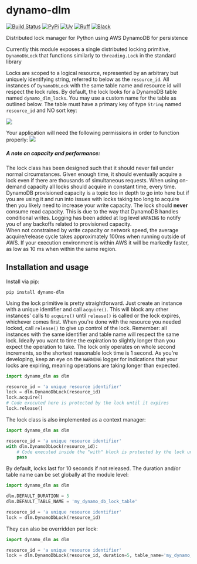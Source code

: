 # dynamo-dlm
[![Build Status](https://github.com/barrybarrette/dynamo-dlm/actions/workflows/workflows.yml/badge.svg)](https://github.com/barrybarrette/dynamo-dlm/actions)
[![PyPi](https://img.shields.io/pypi/v/dynamo-dlm)](https://pypi.python.org/pypi/dynamo-dlm)
[![Uv](https://img.shields.io/endpoint?url=https://raw.githubusercontent.com/astral-sh/uv/main/assets/badge/v0.json)](https://github.com/astral-sh/uv)
[![Ruff](https://img.shields.io/endpoint?url=https://raw.githubusercontent.com/astral-sh/ruff/main/assets/badge/v2.json)](https://github.com/astral-sh/ruff)
[![Black](https://img.shields.io/badge/code%20style-black-000000.svg)](https://github.com/psf/black)



Distributed lock manager for Python using AWS DynamoDB for persistence

Currently this module exposes a single distributed locking primitive, `DynamoDbLock` that functions similarly to `threading.Lock` in the standard library 

Locks are scoped to a logical resource, represented by an arbitrary but uniquely identifying string, referred to below as the `resource_id`.
All instances of `DynamoDbLock` with the same table name and resource id will respect the lock rules. 
By default, the lock looks for a DynamoDB table named `dynamo_dlm_locks`. 
You may use a custom name for the table as outlined below.
The table must have a primary key of type `String` named `resource_id` and NO sort key:


![](https://i.imgur.com/vOgVsAd.png)

Your application will need the following permissions in order to function properly:
![](https://i.imgur.com/nw5F1ab.png)

##### A note on capacity and performance:
The lock class has been designed such that it should never fail under normal circumstances.
Given enough time, it should eventually acquire a lock even if there are thousands of simultaneous requests.
When using on-demand capacity all locks should acquire in constant time, every time.   
DynamoDB provisioned capacity is a topic too in depth to go into here but if you are using it and run into issues with locks taking too long to acquire then you likely need to increase your write capacity.
The lock should **never** consume read capacity. This is due to the way that DynamoDB handles conditional writes.
Logging has been added at log level `WARNING` to notify you of any backoffs related to provisioned capacity.  
When not constrained by write capacity or network speed, the average acquire/release cycle takes approximately 100ms when running outside of AWS. 
If your execution environment is within AWS it will be markedly faster, as low as 10 ms when within the same region.

## Installation and usage

Install via pip:

`pip install dynamo-dlm`


Using the lock primitive is pretty straightforward. 
Just create an instance with a unique identifier and call `acquire()`. 
This will block any other instances' calls to `acquire()` until `release()` is called or the lock expires, whichever comes first.
When you're done with the resource you needed locked, call `release()` to give up control of the lock.
Remember: all instances with the same identifier and table name will respect the same lock.
Ideally you want to time the expiration to slightly longer than you expect the operation to take.
The lock only operates on whole second increments, so the shortest reasonable lock time is 1 second.
As you're developing, keep an eye on the `WARNING` logger for indications that your locks are expiring, meaning operations are taking longer than expected. 

```python
import dynamo_dlm as dlm

resource_id = 'a unique resource identifier'
lock = dlm.DynamoDbLock(resource_id)
lock.acquire()
# Code executed here is protected by the lock until it expires
lock.release()
```

The lock class is also implemented as a context manager:
```python
import dynamo_dlm as dlm

resource_id = 'a unique resource identifier'
with dlm.DynamoDbLock(resource_id):
    # Code executed inside the "with" block is protected by the lock until it expires 
    pass
```

By default, locks last for 10 seconds if not released.
The duration and/or table name can be set globally at the module level:
```python
import dynamo_dlm as dlm

dlm.DEFAULT_DURATION = 5
dlm.DEFAULT_TABLE_NAME = 'my_dynamo_db_lock_table'

resource_id = 'a unique resource identifier'
lock = dlm.DynamoDbLock(resource_id)
```

They can also be overridden per lock:
```python
import dynamo_dlm as dlm

resource_id = 'a unique resource identifier'
lock = dlm.DynamoDbLock(resource_id, duration=5, table_name='my_dynamo_db_lock_table')
```
